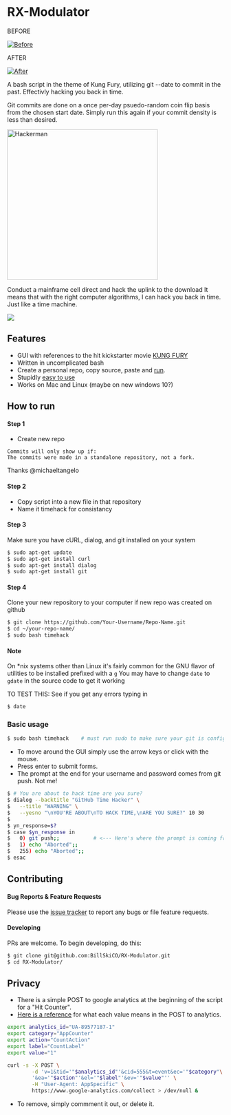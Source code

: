 # RX-Modulator

BEFORE

<a href="http://imgur.com/HVHSfoR"><img src="http://i.imgur.com/HVHSfoR.png" title="Before" /></a>

AFTER

<a href="http://imgur.com/Whq44wj"><img src="http://i.imgur.com/Whq44wj.png" title="After" /></a>


A bash script in the theme of Kung Fury, utilizing git --date to commit 
in the past. Effectivly hacking you back in time.

Git commits are done on a once per-day psuedo-random coin flip basis from the
chosen start date. Simply run this again if your commit density is
less than desired.

<img src="https://i.ytimg.com/vi/KEkrWRHCDQU/maxresdefault.jpg" alt="Hackerman" height="350px"> 

Conduct a mainframe cell direct and hack the uplink to the download
It means that with the right computer algorithms, I can hack you back in time. Just like a time machine.

<a href="http://imgur.com/y86T2gc"><img src="http://i.imgur.com/y86T2gc.gif" /></a>

## Features

- GUI with references to the hit kickstarter movie [KUNG FURY](https://youtu.be/bS5P_LAqiVg?t=9m53s)
- Written in uncomplicated bash
- Create a personal repo, copy source, paste and [run](https://github.com/BillSkiCO/RX-Modulator#how-to-run).
- Stupidly [easy to use](https://github.com/BillSkiCO/RX-Modulator#basic-usage)
- Works on Mac and Linux (maybe on new windows 10?)

## How to run
#### Step 1
- Create new repo
```
Commits will only show up if:
The commits were made in a standalone repository, not a fork.
```
Thanks @michaeltangelo

#### Step 2
- Copy script into a new file in that repository
- Name it timehack for consistancy

#### Step 3
Make sure you have cURL, dialog, and git installed on your system

```bash
$ sudo apt-get update
$ sudo apt-get install curl
$ sudo apt-get install dialog
$ sudo apt-get install git
```

#### Step 4
Clone your new repository to your computer if new repo was created on github

```bash
$ git clone https://github.com/Your-Username/Repo-Name.git
$ cd ~/your-repo-name/
$ sudo bash timehack
```

#### Note
On *nix systems other than Linux it's fairly common for the GNU flavor of utilities to be installed prefixed with a ```g```
You may have to change ```date``` to ```gdate``` in the source code to get it working

TO TEST THIS:
See if you get any errors typing in 
```bash
$ date
```
### Basic usage

```bash
$ sudo bash timehack    # must run sudo to make sure your git is configured correctly
```
- To move around the GUI simply use the arrow keys or click with the mouse.
- Press enter to submit forms.
- The prompt at the end for your username and password comes from git push. Not me!
```bash
$ # You are about to hack time are you sure?
$ dialog --backtitle "GitHub Time Hacker" \
$	--title "WARNING" \
$	--yesno "\nYOU'RE ABOUT\nTO HACK TIME,\nARE YOU SURE?" 10 30
$       
$ yn_response=$?
$ case $yn_response in
$ 	0) git push;;           # <--- Here's where the prompt is coming from
$	1) echo "Aborted";;
$	255) echo "Aborted";;
$ esac
```
## Contributing

#### Bug Reports & Feature Requests

Please use the [issue tracker](https://github.com/BillSkiCO/RX-Modulator/issues) to report any bugs or file feature requests.

#### Developing

PRs are welcome. To begin developing, do this:

```bash
$ git clone git@github.com:BillSkiCO/RX-Modulator.git
$ cd RX-Modulator/
```
## Privacy
- There is a simple POST to google analytics at the beginning of the script for a "Hit Counter".
- [Here is a reference](https://developers.google.com/analytics/devguides/collection/protocol/v1/reference) for what each value means in the POST to analytics.

```bash
export analytics_id="UA-89577187-1"
export category="AppCounter"
export action="CountAction"
export label="CountLabel"
export value="1"

curl -s -X POST \
        -d 'v=1&tid='"$analytics_id"'&cid=555&t=event&ec='"$category"\
        '&ea='"$action"'&el='"$label"'&ev='"$value"'' \
        -H "User-Agent: AppSpecific" \
        https://www.google-analytics.com/collect > /dev/null &
```

- To remove, simply commment it out, or delete it.

